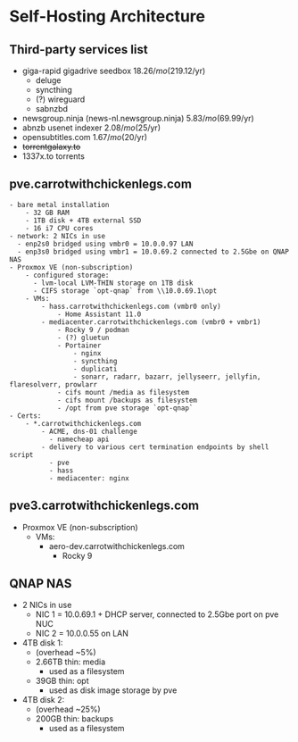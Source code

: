 # Self-Hosting Architecture

## Third-party services list
  - giga-rapid gigadrive seedbox $18.26/mo ($219.12/yr)
    - deluge
    - syncthing
    - (?) wireguard
    - sabnzbd
  - newsgroup.ninja (news-nl.newsgroup.ninja) $5.83/mo ($69.99/yr)
  - abnzb usenet indexer $2.08/mo ($25/yr)
  - opensubtitles.com $1.67/mo ($20/yr)
  - ~~torrentgalaxy.to~~
  - 1337x.to torrents

## pve.carrotwithchickenlegs.com
    - bare metal installation
        - 32 GB RAM
        - 1TB disk + 4TB external SSD
        - 16 i7 CPU cores
    - network: 2 NICs in use
      - enp2s0 bridged using vmbr0 = 10.0.0.97 LAN
      - enp3s0 bridged using vmbr1 = 10.0.69.2 connected to 2.5Gbe on QNAP NAS
    - Proxmox VE (non-subscription)
        - configured storage:
          - lvm-local LVM-THIN storage on 1TB disk
          - CIFS storage `opt-qnap` from \\10.0.69.1\opt
        - VMs:
            - hass.carrotwithchickenlegs.com (vmbr0 only)
                - Home Assistant 11.0
            - mediacenter.carrotwithchickenlegs.com (vmbr0 + vmbr1)
                - Rocky 9 / podman
                - (?) gluetun
                - Portainer
                    - nginx
                    - syncthing
                    - duplicati
                    - sonarr, radarr, bazarr, jellyseerr, jellyfin, flaresolverr, prowlarr
                - cifs mount /media as filesystem
                - cifs mount /backups as filesystem
                - /opt from pve storage `opt-qnap`
    - Certs:
        - *.carrotwithchickenlegs.com
            - ACME, dns-01 challenge
              - namecheap api
            - delivery to various cert termination endpoints by shell script
              - pve
              - hass
              - mediacenter: nginx

## pve3.carrotwithchickenlegs.com
  - Proxmox VE (non-subscription)
    - VMs:
      - aero-dev.carrotwithchickenlegs.com
        - Rocky 9


## QNAP NAS
  - 2 NICs in use
    - NIC 1 = 10.0.69.1 + DHCP server, connected to 2.5Gbe port on pve NUC
    - NIC 2 = 10.0.0.55 on LAN
  - 4TB disk 1:
    - (overhead ~5%)
    - 2.66TB thin: media
      - used as a filesystem
    - 39GB thin: opt
      - used as disk image storage by pve
  - 4TB disk 2:
    - (overhead ~25%)
    - 200GB thin: backups
      - used as a filesystem
